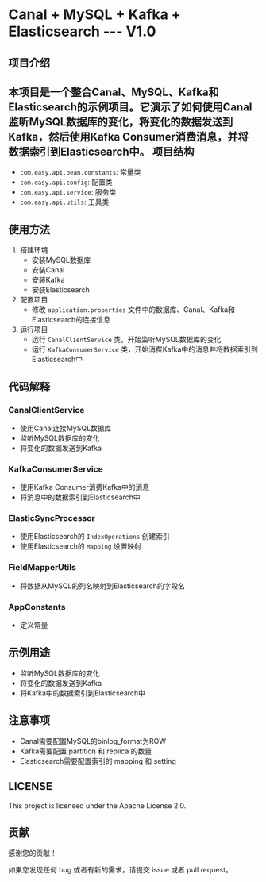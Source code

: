 Canal + MySQL + Kafka + Elasticsearch --- V1.0
=====================================================

项目介绍
-----------

**本项目是一个整合Canal、MySQL、Kafka和Elasticsearch的示例项目。它演示了如何使用Canal监听MySQL数据库的变化，将变化的数据发送到Kafka，然后使用Kafka Consumer消费消息，并将数据索引到Elasticsearch中。**
项目结构
------------

* `com.easy.api.bean.constants`: 常量类
* `com.easy.api.config`: 配置类
* `com.easy.api.service`: 服务类
* `com.easy.api.utils`: 工具类

使用方法
----------

1. 搭建环境
    * 安装MySQL数据库
    * 安装Canal
    * 安装Kafka
    * 安装Elasticsearch
2. 配置项目
    * 修改 `application.properties` 文件中的数据库、Canal、Kafka和Elasticsearch的连接信息
3. 运行项目
    * 运行 `CanalClientService` 类，开始监听MySQL数据库的变化
    * 运行 `KafkaConsumerService` 类，开始消费Kafka中的消息并将数据索引到Elasticsearch中

代码解释
------------

### CanalClientService

* 使用Canal连接MySQL数据库
* 监听MySQL数据库的变化
* 将变化的数据发送到Kafka

### KafkaConsumerService

* 使用Kafka Consumer消费Kafka中的消息
* 将消息中的数据索引到Elasticsearch中

### ElasticSyncProcessor

* 使用Elasticsearch的 `IndexOperations` 创建索引
* 使用Elasticsearch的 `Mapping` 设置映射

### FieldMapperUtils

* 将数据从MySQL的列名映射到Elasticsearch的字段名

### AppConstants

* 定义常量

示例用途
------------

* 监听MySQL数据库的变化
* 将变化的数据发送到Kafka
* 将Kafka中的数据索引到Elasticsearch中

注意事项
----------

* Canal需要配置MySQL的binlog_format为ROW
* Kafka需要配置 partition 和 replica 的数量
* Elasticsearch需要配置索引的 mapping 和 setting

LICENSE
-------

This project is licensed under the Apache License 2.0.

贡献
--------

感谢您的贡献！

如果您发现任何 bug 或者有新的需求，请提交 issue 或者 pull request。